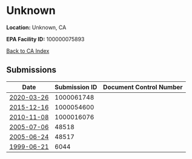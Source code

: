 # Unknown

**Location:** Unknown, CA

**EPA Facility ID:** 100000075893

[Back to CA Index](../../index.md)

## Submissions

| Date | Submission ID | Document Control Number |
|------|--------------|-------------------------|
| [2020-03-26](submissions/1000061748.md) | 1000061748 |  |
| [2015-12-16](submissions/1000054600.md) | 1000054600 |  |
| [2010-11-08](submissions/1000016076.md) | 1000016076 |  |
| [2005-07-06](submissions/48518.md) | 48518 |  |
| [2005-06-24](submissions/48517.md) | 48517 |  |
| [1999-06-21](submissions/6044.md) | 6044 |  |
